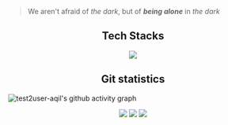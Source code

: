 > We aren't afraid of *the dark*, but of *__being alone__* in *the dark* 

<h2 align="center">Tech Stacks</h2>
<p align="center">
  <img src="https://skillicons.dev/icons?theme=dark&perline=8&i=linux,linux,git,github,vscode,html,css,js,astro,tailwind,react,svelte,python,c,cpp,rust" />
</p>

<h2 align="center">Git statistics</h2>

![test2user-aqil's github activity graph](https://activity-graph.herokuapp.com/graph?username=test2user-aqil&theme=react-dark&hide_border=true&point=58a6ff)
<p align="center">
 <img src="https://github-readme-stats.vercel.app/api?username=test2user-aqil&show_icons=true&theme=github_dark&hide_border=true&hide_title=true&count_private=true" />
 <img src="https://github-readme-stats.vercel.app/api/top-langs/?username=test2user-aqil&hide=html&layout=compact&theme=github_dark&hide_border=true" />
 <img src="https://github-readme-streak-stats.herokuapp.com/?user=test2user-aqil&theme=github-dark-blue&hide_border=true" />
</p>
